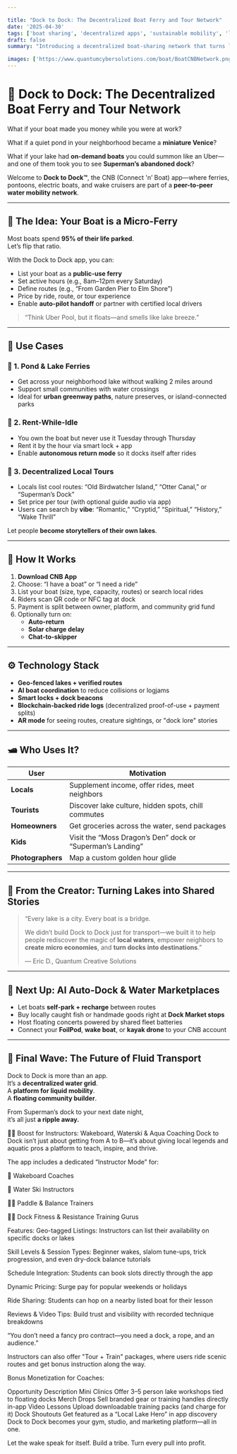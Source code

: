 ```yaml
---

title: "Dock to Dock: The Decentralized Boat Ferry and Tour Network"  
date: '2025-04-30'  
tags: ['boat sharing', 'decentralized apps', 'sustainable mobility', 'lake tourism', 'water ferry', 'maritime economy', 'peer-to-peer transport', 'CNB', 'uber boats']  
draft: false  
summary: "Introducing a decentralized boat-sharing network that turns local ferries, idle pontoons, and superhero dock tours into income streams. It’s Uber, Airbnb, and Pokémon Go—on water."  

images: ['https://www.quantumcybersolutions.com/boat/BoatCNBNetwork.png']  
---
```


# 🚤 Dock to Dock: The Decentralized Boat Ferry and Tour Network

What if your boat made you money while you were at work?

What if a quiet pond in your neighborhood became a **miniature Venice**?

What if your lake had **on-demand boats** you could summon like an Uber—and one of them took you to see **Superman’s abandoned dock**?

Welcome to **Dock to Dock™**, the CNB (Connect 'n’ Boat) app—where ferries, pontoons, electric boats, and wake cruisers are part of a **peer-to-peer water mobility network**.

---

## 🛶 The Idea: Your Boat is a Micro-Ferry

Most boats spend **95% of their life parked**.  
Let’s flip that ratio.

With the Dock to Dock app, you can:

- List your boat as a **public-use ferry**  
- Set active hours (e.g., 8am–12pm every Saturday)  
- Define routes (e.g., “From Garden Pier to Elm Shore”)  
- Price by ride, route, or tour experience  
- Enable **auto-pilot handoff** or partner with certified local drivers

> “Think Uber Pool, but it floats—and smells like lake breeze.”

---

## 🌊 Use Cases

### 🧭 1. Pond & Lake Ferries  
- Get across your neighborhood lake without walking 2 miles around  
- Support small communities with water crossings  
- Ideal for **urban greenway paths**, nature preserves, or island-connected parks

### 🎣 2. Rent-While-Idle  
- You own the boat but never use it Tuesday through Thursday  
- Rent it by the hour via smart lock + app  
- Enable **autonomous return mode** so it docks itself after rides

### 📸 3. Decentralized Local Tours  
- Locals list cool routes: “Old Birdwatcher Island,” “Otter Canal,” or “Superman’s Dock”  
- Set price per tour (with optional guide audio via app)  
- Users can search by **vibe**: “Romantic,” “Cryptid,” “Spiritual,” “History,” “Wake Thrill”

Let people **become storytellers of their own lakes**.

---

## 📲 How It Works

1. **Download CNB App**  
2. Choose: “I have a boat” or “I need a ride”  
3. List your boat (size, type, capacity, routes) or search local rides  
4. Riders scan QR code or NFC tag at dock  
5. Payment is split between owner, platform, and community grid fund  
6. Optionally turn on:
   - **Auto-return**
   - **Solar charge delay**
   - **Chat-to-skipper**

---

## ⚙️ Technology Stack

- **Geo-fenced lakes + verified routes**  
- **AI boat coordination** to reduce collisions or logjams  
- **Smart locks + dock beacons**  
- **Blockchain-backed ride logs** (decentralized proof-of-use + payment splits)  
- **AR mode** for seeing routes, creature sightings, or "dock lore" stories

---

## 🛥️ Who Uses It?

| User | Motivation |
|------|------------|
| **Locals** | Supplement income, offer rides, meet neighbors |
| **Tourists** | Discover lake culture, hidden spots, chill commutes |
| **Homeowners** | Get groceries across the water, send packages |
| **Kids** | Visit the “Moss Dragon’s Den” dock or “Superman’s Landing” |
| **Photographers** | Map a custom golden hour glide |

---

## 🧠 From the Creator: Turning Lakes into Shared Stories

> “Every lake is a city. Every boat is a bridge.  
>  
> We didn’t build Dock to Dock just for transport—we built it to help people rediscover the magic of **local waters**, empower neighbors to **create micro economies**, and **turn docks into destinations**.”  
>   
> — Eric D., Quantum Creative Solutions

---

## 🔮 Next Up: AI Auto-Dock & Water Marketplaces

- Let boats **self-park + recharge** between routes  
- Buy locally caught fish or handmade goods right at **Dock Market stops**  
- Host floating concerts powered by shared fleet batteries  
- Connect your **FoilPod**, **wake boat**, or **kayak drone** to your CNB account

---

## 🛟 Final Wave: The Future of Fluid Transport

Dock to Dock is more than an app.  
It’s a **decentralized water grid**.  
A **platform for liquid mobility**.  
A **floating community builder**.

From Superman’s dock to your next date night,  
it’s all just **a ripple away.**

🏄‍♂️ Boost for Instructors: Wakeboard, Waterski & Aqua Coaching
Dock to Dock isn’t just about getting from A to B—it’s about giving local legends and aquatic pros a platform to teach, inspire, and thrive.

The app includes a dedicated “Instructor Mode” for:

🌊 Wakeboard Coaches

🎿 Water Ski Instructors

🧘‍♀️ Paddle & Balance Trainers

🧗‍♂️ Dock Fitness & Resistance Training Gurus

Features:
Geo-tagged Listings: Instructors can list their availability on specific docks or lakes

Skill Levels & Session Types: Beginner wakes, slalom tune-ups, trick progression, and even dry-dock balance tutorials

Schedule Integration: Students can book slots directly through the app

Dynamic Pricing: Surge pay for popular weekends or holidays

Ride Sharing: Students can hop on a nearby listed boat for their lesson

Reviews & Video Tips: Build trust and visibility with recorded technique breakdowns

“You don’t need a fancy pro contract—you need a dock, a rope, and an audience.”

Instructors can also offer "Tour + Train" packages, where users ride scenic routes and get bonus instruction along the way.

Bonus Monetization for Coaches:

Opportunity	Description
Mini Clinics	Offer 3–5 person lake workshops tied to floating docks
Merch Drops	Sell branded gear or training handles directly in-app
Video Lessons	Upload downloadable training packs (and charge for it)
Dock Shoutouts	Get featured as a “Local Lake Hero” in app discovery
Dock to Dock becomes your gym, studio, and marketing platform—all in one.

Let the wake speak for itself.
Build a tribe.
Turn every pull into profit.


